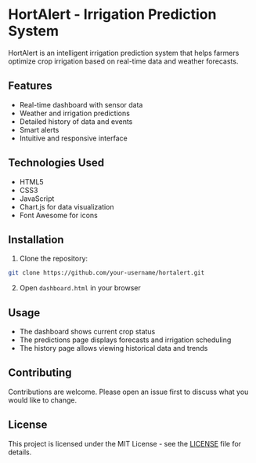# HortAlert - Irrigation Prediction System

HortAlert is an intelligent irrigation prediction system that helps farmers optimize crop irrigation based on real-time data and weather forecasts.

## Features

- Real-time dashboard with sensor data
- Weather and irrigation predictions
- Detailed history of data and events
- Smart alerts
- Intuitive and responsive interface

## Technologies Used

- HTML5
- CSS3
- JavaScript
- Chart.js for data visualization
- Font Awesome for icons

## Installation

1. Clone the repository:
```bash
git clone https://github.com/your-username/hortalert.git
```

2. Open `dashboard.html` in your browser

## Usage

- The dashboard shows current crop status
- The predictions page displays forecasts and irrigation scheduling
- The history page allows viewing historical data and trends

## Contributing

Contributions are welcome. Please open an issue first to discuss what you would like to change.

## License

This project is licensed under the MIT License - see the [LICENSE](LICENSE) file for details. 